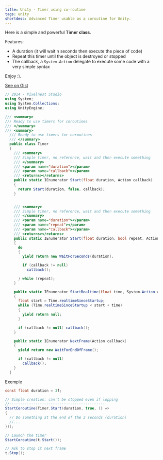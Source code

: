 ```yaml
---
title: Unity - Timer using co-routine
tags: unity
shortdesc: Advanced Timer usable as a coroutine for Unity.
---
```


Here is a simple and powerful **Timer class**.

Features:

- A duration (it will wait n seconds then execute the piece of code)
- Repeat this timer until the object is destroyed or stopped
- The callback, a ``System.Action`` delegate to execute some code with a very simple syntax

Enjoy :).

[See on Gist](https://gist.github.com/valryon/9915075)

```csharp
// 2014 - Pixelnest Studio
using System;
using System.Collections;
using UnityEngine;

/// <summary>
/// Ready to use timers for coroutines
/// </summary>
/// <summary>
  /// Ready to use timers for coroutines
  /// </summary>
  public class Timer
  {
    /// <summary>
    /// Simple timer, no reference, wait and then execute something
    /// </summary>
    /// <param name="duration"></param>
    /// <param name="callback"></param>
    /// <returns></returns>
    public static IEnumerator Start(float duration, Action callback)
    {
      return Start(duration, false, callback);
    }


    /// <summary>
    /// Simple timer, no reference, wait and then execute something
    /// </summary>
    /// <param name="duration"></param>
    /// <param name="repeat"></param>
    /// <param name="callback"></param>
    /// <returns></returns>
    public static IEnumerator Start(float duration, bool repeat, Action callback)
    {
      do
      {
        yield return new WaitForSeconds(duration);

        if (callback != null)
          callback();

      } while (repeat);
    }

    public static IEnumerator StartRealtime(float time, System.Action callback)
    {
      float start = Time.realtimeSinceStartup;
      while (Time.realtimeSinceStartup < start + time)
      {
        yield return null;
      }

      if (callback != null) callback();
    }

    public static IEnumerator NextFrame(Action callback)
    {
      yield return new WaitForEndOfFrame();

      if (callback != null)
        callback();
    }
  }
```

Exemple

```csharp
const float duration = 3f;

// Simple creation: can't be stopped even if lopping
//--------------------------------------------
StartCoroutine(Timer.Start(duration, true, () =>
{
  // Do something at the end of the 3 seconds (duration)
  //...
}));

// Launch the timer
StartCoroutine(t.Start());

// Ask to stop it next frame
t.Stop();
```
